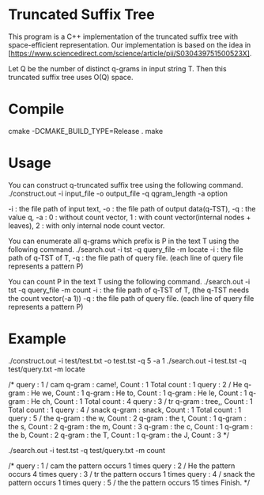 
# Truncated Suffix Tree

This program is a C++ implementation of the truncated suffix tree with space-efficient representation. 
Our implementation is based on the idea in [https://www.sciencedirect.com/science/article/pii/S030439751500523X].

Let Q be the number of distinct q-grams in input string T.
Then this truncated suffix tree uses O(Q) space. 

# Compile
cmake -DCMAKE_BUILD_TYPE=Release .
make

# Usage

You can construct q-truncated suffix tree using the following command. 
./construct.out -i input_file -o output_file -q qgram_length -a option

-i : the file path of input text, 
-o : the file path of output data(q-TST), 
-q : the value q, 
-a : 0 : without count vector, 1 : with count vector(internal nodes + leaves), 2 : with only internal node count vector.

You can enumerate all q-grams which prefix is P in the text T using the following command.
./search.out -i tst -q query_file -m locate
-i : the file path of q-TST of T, 
-q : the file path of query file.
(each line of query file represents a pattern P)

You can count P in the text T using the following command. 
./search.out -i tst -q query_file -m count
-i : the file path of q-TST of T, 
(the q-TST needs the count vector(-a 1))
-q : the file path of query file. 
(each line of query file represents a pattern P)

# Example
./construct.out -i test/test.txt -o test.tst -q 5 -a 1
./search.out -i test.tst -q test/query.txt -m locate

/*
query : 1 / cam
q-gram : came!, Count : 1
Total count : 1
query : 2 / He
q-gram : He we, Count : 1
q-gram : He to, Count : 1
q-gram : He le, Count : 1
q-gram : He ch, Count : 1
Total count : 4
query : 3 / tr
q-gram : tree,, Count : 1
Total count : 1
query : 4 / snack
q-gram : snack, Count : 1
Total count : 1
query : 5 / the
q-gram : the w, Count : 2
q-gram : the t, Count : 1
q-gram : the s, Count : 2
q-gram : the m, Count : 3
q-gram : the c, Count : 1
q-gram : the b, Count : 2
q-gram : the T, Count : 1
q-gram : the J, Count : 3
*/

./search.out -i test.tst -q test/query.txt -m count

/*
query : 1 / cam
the pattern occurs 1 times
query : 2 / He
the pattern occurs 4 times
query : 3 / tr
the pattern occurs 1 times
query : 4 / snack
the pattern occurs 1 times
query : 5 / the
the pattern occurs 15 times
Finish.
*/